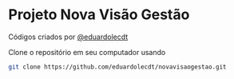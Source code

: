 # Projeto Nova Visão Gestão

Códigos criados por
[@eduardolecdt](https://instagram.com/eduardolecdt)

Clone o repositório em seu computador usando
```sh
git clone https://github.com/eduardolecdt/novavisaogestao.git
```

